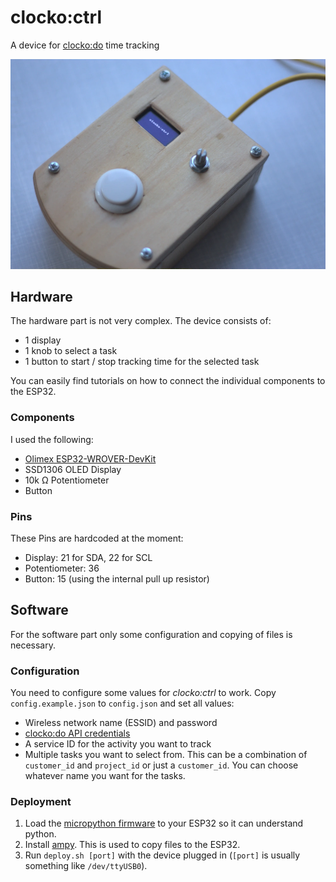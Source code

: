# clocko:ctrl
A device for [clocko:do](https://www.clockodo.com) time tracking

![clocko:ctrl in all its beauty](clocko_ctrl.webp?raw=true "clocko:ctrl in all its beauty")

## Hardware

The hardware part is not very complex. The device consists of:

* 1 display
* 1 knob to select a task
* 1 button to start / stop tracking time for the selected task

You can easily find tutorials on how to connect the individual components to the ESP32.

### Components

I used the following:

* [Olimex ESP32-WROVER-DevKit](https://www.olimex.com/Products/IoT/ESP32/ESP32-DevKit-LiPo/)
* SSD1306 OLED Display
* 10k Ω Potentiometer
* Button

### Pins

These Pins are hardcoded at the moment:

* Display: 21 for SDA, 22 for SCL
* Potentiometer: 36
* Button: 15 (using the internal pull up resistor)

## Software

For the software part only some configuration and copying of files is necessary.

### Configuration

You need to configure some values for _clocko:ctrl_ to work.
Copy `config.example.json` to `config.json` and set all values:

* Wireless network name (ESSID) and password
* [clocko:do API credentials](https://www.clockodo.com/de/api/)
* A service ID for the activity you want to track
* Multiple tasks you want to select from.
  This can be a combination of `customer_id` and `project_id` or just a `customer_id`.
  You can choose whatever name you want for the tasks.

### Deployment

1) Load the [micropython firmware](https://docs.micropython.org/en/latest/esp32/tutorial/intro.html#getting-the-firmware) to your ESP32 so it can understand python.
1) Install [ampy](https://github.com/scientifichackers/ampy#installation). This is used to copy files to the ESP32.
1) Run `deploy.sh [port]` with the device plugged in (`[port]` is usually something like `/dev/ttyUSB0`).
